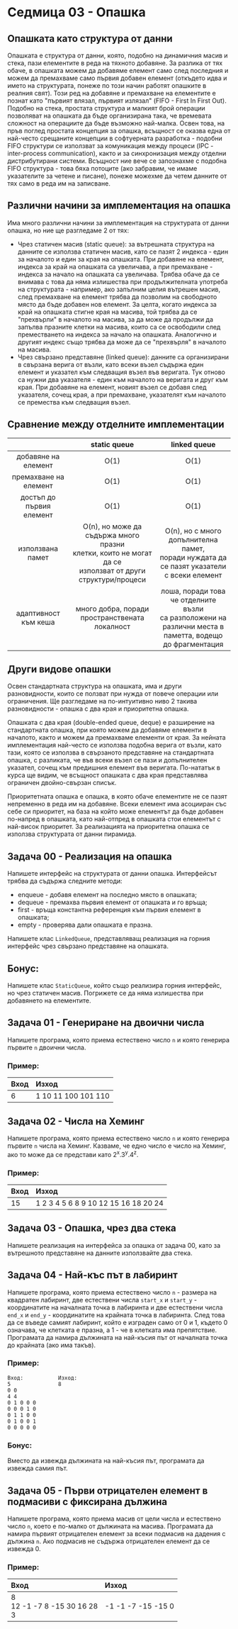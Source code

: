 # Седмица 03 - Опашка

## Опашката като структура от данни
Опашката е структура от данни, която, подобно на динамичния масив и стека, пази елементите в реда на тяхното добавяне. За разлика от тях обаче, в опашката можем да добавяме елемент само след последния и можем да премахваме само първия добавен елемент (откъдето идва и името на структурата, понеже по този начин работят опашките в реалния свят). Този ред на добавяне и премахване на елементите е познат като "първият влязал, първият излязал" (FIFO - First In First Out). Подобно на стека, простата структура и малкият брой операции позволяват на опашката да бъде организирана така, че времевата сложност на операциите да бъде възможно най-малка. Освен това, на пръв поглед простата концепция за опашка, всъщност се оказва една от най-често срещаните концепции в софтуерната разработка - подобни FIFO структури се използват за комуникация между процеси (IPC - inter-process communication), както и за синхронизация между отделни дистрибутирани системи. Всъщност ние вече се запознахме с подобна FIFO структура - това бяха потоците (ако забравим, че имаме указателите за четене и писане), понеже можехме да четем данните от тях само в реда им на записване.

## Различни начини за имплементация на опашка
Има много различни начини за имплементация на структурата от данни опашка, но ние ще разгледаме 2 от тях:

- Чрез статичен масив (static queue): за вътрешната структура на данните се използва статичен масив, като се пазят 2 индекса - един за началото и един за края на опашката. При добавяне на елемент, индекса за край на опашката са увеличава, а при премахване - индекса за начало на опашката са увеличава. Трябва обаче да се внимава с това да няма излишества при продължителната употреба на структурата - например, ако запълним целия вътрешен масив, след премахване на елемент трябва да позволим на свободното място да бъде добавен нов елемент. За целта, когато индекса за край на опашката стигне края на масива, той трябва да се "прехвърли" в началото на масива, за да може да продължи да запълва празните клетки на масива, които са се освободили след преместването на индекса за начало на опашката. Аналогично и другият индекс също трябва да може да се "прехвърля" в началото на масива.
- Чрез свързано представяне (linked queue): данните са организирани в свързана верига от възли, като всеки възел съдържа един елемент и указател към следващия възел във веригата. Тук отново са нужни два указателя - един към началото на веригата и друг към края. При добавяне на елемент, новият възел се добавя след указателя, сочещ края, а при премахване, указателят към началото се премества към следващия възел.

## Сравнение между отделните имплементации

|         | static queue | linked queue |
| :-----: | :----------: | :----------: |
| добавяне на елемент | O(1) | O(1) |
| премахване на елемент | O(1) | O(1) |
| достъп до първия елемент | O(1) | O(1) |
| използвана памет | O(n), но може да съдържа много празни <br> клетки, които не могат да се <br> използват от други структури/процеси | O(n), но с много допълнителна памет, <br> поради нуждата да се пазят указатели <br> с всеки елемент |
| адаптивност към кеша | много добра, поради <br> пространствената локалност | лоша, поради това че отделните възли <br> са разположени на различни места в <br> паметта, водещо до фрагментация |

## Други видове опашки
Освен стандартната структура на опашката, има и други разновидности, които се ползват при нужда от повече операции или ограничения. Ще разгледаме на по-интуитивно ниво 2 такива разновидности - опашка с два края и приоритетна опашка.

Опашката с два края (double-ended queue, deque) е разширение на стандартната опашка, при която можем да добавяме елементи в началото, както и можем да премахваме елементи от края. За нейната имплементация най-често се използва подобна верига от възли, като тази, която се използва в свързаното представяне на стандартната опашка, с разликата, че във всеки възел се пази и допълнителен указател, сочещ към предишния елемент във веригата. По-нататък в курса ще видим, че всъщност опашката с два края представлява ограничен двойно-свързан списък.

Приоритетната опашка е опашка, в която обаче елементите не се пазят непременно в реда им на добавяне. Всеки елемент има асоцииран със себе си приоритет, на база на който може елементът да бъде добавен по-напред в опашката, като най-отпред в опашката стои елементът с най-висок приоритет. За реализацията на приоритетна опашка се използва структурата от данни пирамида.

## Задача 00 - Реализация на опашка
Напишете интерфейс на структурата от данни опашка. Интерфейсът трябва да съдържа следните методи:

- enqueue - добавя елемент на последно място в опашката;
- dequeue - премахва първия елемент от опашката и го връща;
- first - връща константна референция към първия елемент в опашката;
- empty - проверява дали опашката е празна.

Напишете клас `LinkedQueue`, представляващ реализация на горния интерфейс чрез свързано представяне на опашката.

## Бонус:
Напишете клас `StaticQueue`, който също реализира горния интерфейс, но чрез статичен масив. Погрижете се да няма излишества при добавянето на елементите.

## Задача 01 - Генериране на двоични числа
Напишете програма, която приема естествено число `n` и която генерира първите `n` двоични числа.

### Пример:
| Вход | Изход |
| :----- | :------ |
| 6 | 1 10 11 100 101 110 |

## Задача 02 - Числа на Хеминг
Напишете програма, която приема естествено число `n` и която генерира първите `n` числа на Хеминг. Казваме, че едно число е число на Хеминг, ако то може да се представи като 2<sup>x</sup>.3<sup>y</sup>.4<sup>z</sup>.

### Пример:
| Вход | Изход |
| :----- | :------ |
| 15 | 1 2 3 4 5 6 8 9 10 12 15 16 18 20 24 |

## Задача 03 - Опашка, чрез два стека
Напишете реализация на интерфейса за опашка от задача 00, като за вътрешното представяне на данните използвайте два стека.

## Задача 04 - Най-къс път в лабиринт
Напишете програма, която приема естествено число `n` - размера на квадратен лабиринт, две естествени числа `start_x` и `start_y` - координатите на началната точка в лабиринта и две естествени числа `end_x` и `end_y` - координатите на крайната точка в лабиринта. След това да се въведе самият лабиринт, който е изграден само от 0 и 1, където 0 означава, че клетката е празна, а 1 - че в клетката има препятствие. Програмата да намира дължината на най-късия път от началната точка до крайната (ако има такъв).

### Пример:
```
Вход:           Изход:
5               8
0 0
4 4
0 1 0 0 0
0 0 0 1 0
0 1 1 0 0
0 1 0 0 1
0 0 0 0 0
```

### Бонус:
Вместо да извежда дължината на най-късия път, програмата да извежда самия път.

## Задача 05 - Първи отрицателен елемент в подмасиви с фиксирана дължина
Напишете програма, която приема масив от цели числа и естествено число `n`, което е по-малко от дължината на масива. Програмата да намира първият отрицателен елемент за всеки подмасив на дадения с дължина `n`. Ако подмасив не съдържа отрицателен елемент да се извежда 0.

### Пример:
| Вход | Изход |
| :----- | :------ |
| 8 <br /> 12 -1 -7 8 -15 30 16 28 <br /> 3 | -1 -1 -7 -15 -15 0 |